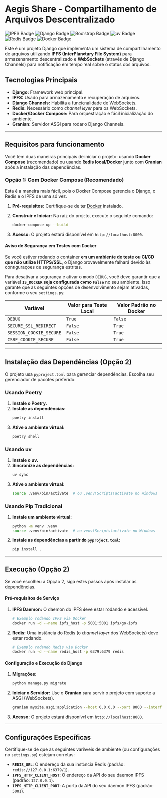 # Aegis Share - Compartilhamento de Arquivos Descentralizado
![IPFS Badge](https://img.shields.io/badge/IPFS-65C2CB?logo=ipfs&logoColor=fff&style=for-the-badge) ![Django Badge](https://img.shields.io/badge/Django-092E20?logo=django&logoColor=fff&style=for-the-badge) ![Bootstrap Badge](https://img.shields.io/badge/Bootstrap-7952B3?logo=bootstrap&logoColor=fff&style=for-the-badge) ![uv Badge](https://img.shields.io/badge/uv-DE5FE9?logo=uv&logoColor=fff&style=for-the-badge) ![Redis Badge](https://img.shields.io/badge/Redis-FF4438?logo=redis&logoColor=fff&style=for-the-badge) ![Docker Badge](https://img.shields.io/badge/Docker-2496ED?logo=docker&logoColor=fff&style=for-the-badge)

Este é um projeto Django que implementa um sistema de compartilhamento de arquivos utilizando **IPFS (InterPlanetary File System)** para armazenamento descentralizado e **WebSockets** (através de Django Channels) para notificação em tempo real sobre o status dos arquivos.

## Tecnologias Principais

  * **Django:** Framework web principal.
  * **IPFS:** Usado para armazenamento e recuperação de arquivos.
  * **Django Channels:** Habilita a funcionalidade de WebSockets.
  * **Redis:** Necessário como *channel layer* para os WebSockets.
  * **Docker/Docker Compose:** Para orquestração e fácil inicialização do ambiente.
  * **Granian:** Servidor ASGI para rodar o Django Channels.

-----

## Requisitos para funcionamento

Você tem duas maneiras principais de iniciar o projeto: usando **Docker Compose** (recomendado) ou usando **Redis local/Docker** junto com **Granian** após a instalação das dependências.

### Opção 1: Com Docker Compose (Recomendado)

Esta é a maneira mais fácil, pois o Docker Compose gerencia o Django, o Redis e o IPFS de uma só vez.

1.  **Pré-requisitos:** Certifique-se de ter [Docker](https://www.docker.com/get-started/) instalado.

2.  **Construir e Iniciar:** Na raiz do projeto, execute o seguinte comando:

    ```bash
    docker-compose up --build
    ```

3.  **Acesso:** O projeto estará disponível em `http://localhost:8000`.

#### Aviso de Segurança em Testes com Docker

Se você estiver rodando o container **em um ambiente de teste ou CI/CD que não utilize HTTPS/SSL**, o Django provavelmente falhará devido às configurações de segurança estritas.

Para desativar a segurança e ativar o modo `DEBUG`, você deve garantir que a variável **`IS_DOCKER` seja configurada como `False`** no seu ambiente. Isso garante que as seguintes opções de desenvolvimento sejam ativadas, conforme o seu `settings.py`:

| Variável               | Valor para Teste Local | Valor Padrão no Docker |
|------------------------|------------------------|-------------------------|
| `DEBUG`                | `True`                 | `False`                 |
| `SECURE_SSL_REDIRECT`  | `False`                | `True`                  |
| `SESSION_COOKIE_SECURE`| `False`                | `True`                  |
| `CSRF_COOKIE_SECURE`   | `False`                | `True`                  |


-----

## Instalação das Dependências (Opção 2)

O projeto usa `pyproject.toml` para gerenciar dependências. Escolha seu gerenciador de pacotes preferido:

### Usando Poetry

1.  **Instale o Poetry.**
2.  **Instale as dependências:**
    ```bash
    poetry install
    ```
3.  **Ative o ambiente virtual:**
    ```bash
    poetry shell
    ```

### Usando uv

1.  **Instale o uv.**
2.  **Sincronize as dependências:**
    ```bash
    uv sync
    ```
3.  **Ative o ambiente virtual:**
    ```bash
    source .venv/bin/activate  # ou .venv\Scripts\activate no Windows
    ```

### Usando Pip Tradicional

1.  **Instale um ambiente virtual:**
    ```bash
    python -m venv .venv
    source .venv/bin/activate  # ou venv\Scripts\activate no Windows
    ```
2.  **Instale as dependências a partir do `pyproject.toml`:**
    ```bash
    pip install .
    ```

-----

## Execução (Opção 2)

Se você escolheu a Opção 2, siga estes passos após instalar as dependências.

#### Pré-requisitos de Serviço

1.  **IPFS Daemon:** O daemon do IPFS deve estar rodando e acessível.

    ```bash
    # Exemplo rodando IPFS via Docker
    docker run -d --name ipfs_host -p 5001:5001 ipfs/go-ipfs
    ```

2.  **Redis:** Uma instância do Redis (o *channel layer* dos WebSockets) deve estar rodando.

    ```bash
    # Exemplo rodando Redis via Docker
    docker run -d --name redis_host -p 6379:6379 redis
    ```

#### Configuração e Execução do Django

1.  **Migrações:**

    ```bash
    python manage.py migrate
    ```

2.  **Iniciar o Servidor:** Use o **Granian** para servir o projeto com suporte a ASGI (WebSockets).

    ```bash
    granian mysite.asgi:application --host 0.0.0.0 --port 8000 --interface asgi
    ```

3.  **Acesso:** O projeto estará disponível em `http://localhost:8000`.

-----

## Configurações Específicas

Certifique-se de que as seguintes variáveis de ambiente (ou configurações no `settings.py`) estejam corretas:

  * **`REDIS_URL`**: O endereço da sua instância Redis (padrão: `redis://127.0.0.1:6379/1`).
  * **`IPFS_HTTP_CLIENT_HOST`**: O endereço da API do seu daemon IPFS (padrão: `127.0.0.1`).
  * **`IPFS_HTTP_CLIENT_PORT`**: A porta da API do seu daemon IPFS (padrão: `5001`).